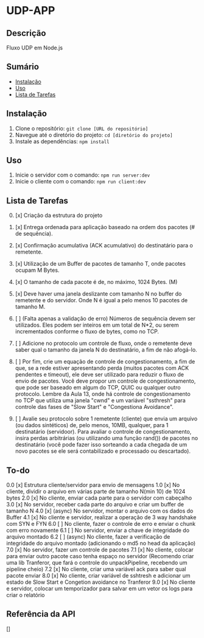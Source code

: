 # UDP-APP

## Descrição

Fluxo UDP em Node.js

## Sumário

- [Instalação](#instalação)
- [Uso](#uso)
- [Lista de Tarefas](#lista-de-tarefas)

## Instalação

1. Clone o repositório: `git clone [URL do repositório]`
2. Navegue até o diretório do projeto: `cd [diretório do projeto]`
3. Instale as dependências: `npm install`

## Uso

1. Inicie o servidor com o comando: `npm run server:dev`
2. Inicie o cliente com o comando: `npm run client:dev`

## Lista de Tarefas

0. [x] Criação da estrutura do projeto
1. [x] Entrega ordenada para aplicação baseado na ordem dos pacotes (# de sequência).
2. [x] Confirmação acumulativa (ACK acumulativo) do destinatário para o remetente.
3. [x] Utilização de um Buffer de pacotes de tamanho T, onde pacotes ocupam M Bytes.
4. [x] O tamanho de cada pacote é de, no máximo, 1024 Bytes. (M)
5. [x] Deve haver uma janela deslizante com tamanho N no buffer do remetente e do servidor. Onde N é igual a pelo menos 10 pacotes de tamanho M.
6. [ ] (Falta apenas a validação de erro) Números de sequência devem ser utilizados. Eles podem ser inteiros em um total de N\*2, ou serem incrementados conforme o fluxo de bytes, como no TCP.
7. [ ] Adicione no protocolo um controle de fluxo, onde o remetente deve saber qual o tamanho da janela N do destinatário, a fim de não afogá-lo.

8. [ ] Por fim, crie um equação de controle de congestionamento, a fim de que, se a rede estiver apresentando perda (muitos pacotes com ACK pendentes e timeout), ele deve ser utilizado para reduzir o fluxo de envio de pacotes. Você deve propor um controle de congestionamento, que pode ser baseado em algum do TCP, QUIC ou qualquer outro protocolo. Lembre da Aula 13, onde há controle de congestionamento no TCP que utiliza uma janela "cwnd" e um variável "ssthresh" para controle das fases de "Slow Start" e "Congestiona Avoidance".

9. [ ] Avalie seu protocolo sobre 1 remetente (cliente) que envia um arquivo (ou dados sintéticos) de, pelo menos, 10MB, qualquer, para 1 destinatário (servidoor). Para avaliar o controle de congestionamento, insira perdas arbitrárias (ou utilizando uma função rand()) de pacotes no destinatário (você pode fazer isso sorteando a cada chegada de um novo pacotes se ele será contabilizado e processado ou descartado).

## To-do

0.0 [x] Estrutura cliente/servidor para envio de mensagens
1.0 [x] No cliente, dividir o arquivo em várias parte de tamanho N(min 10) de 1024 bytes
2.0 [x] No cliente, enviar cada parte para o servidor com cabeçalho
3.0 [x] No servidor, receber cada parte do arquivo e criar um buffer de tamanho N
4.0 [x] (async) No servidor, montar o arquivo com os dados do Buffer
4.1 [x] No cliente e servidor, realizar a operação de 3 way handshake com SYN e FYN
6.0 [ ] No cliente, fazer o controle de erro e enviar o chunk com erro novamente
6.1 [ ] No servidor, enviar a chave de integridade do arquivo montado
6.2 [ ] (async) No cliente, fazer a verificação de integridade do arquivo montado (adicionando o md5 no head da aplicação)
7.0 [x] No servidor, fazer um controle de pacotes
7.1 [x] No cliente, colocar para enviar outro pacote caso tenha espaço no servidor (Recomendo criar uma lib Tranferor, que fará o controle do unpackPipeline, recebendo um pipeline cheio)
7.2 [x] No cliente, criar uma variável ack para saber qual pacote enviar
8.0 [x] No cliente, criar variável de sshtresh e adicionar um estado de Slow Start e Congetion avoidance no Tranferor
9.0 [x] No cliente e servidor, colocar um temporizador para salvar em um vetor os logs para criar o relatório

## Referência da API

[]
